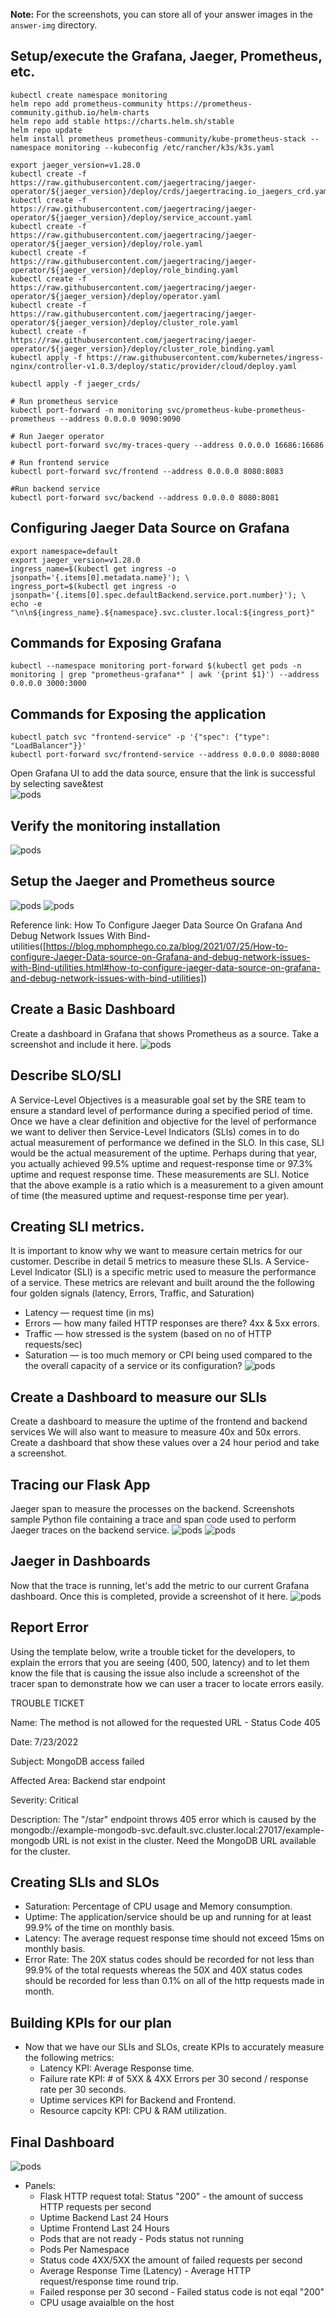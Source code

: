 **Note:** For the screenshots, you can store all of your answer images in the `answer-img` directory.

## Setup/execute the Grafana, Jaeger, Prometheus, etc. 
```
kubectl create namespace monitoring
helm repo add prometheus-community https://prometheus-community.github.io/helm-charts
helm repo add stable https://charts.helm.sh/stable
helm repo update
helm install prometheus prometheus-community/kube-prometheus-stack --namespace monitoring --kubeconfig /etc/rancher/k3s/k3s.yaml

export jaeger_version=v1.28.0
kubectl create -f https://raw.githubusercontent.com/jaegertracing/jaeger-operator/${jaeger_version}/deploy/crds/jaegertracing.io_jaegers_crd.yaml
kubectl create -f https://raw.githubusercontent.com/jaegertracing/jaeger-operator/${jaeger_version}/deploy/service_account.yaml
kubectl create -f https://raw.githubusercontent.com/jaegertracing/jaeger-operator/${jaeger_version}/deploy/role.yaml
kubectl create -f https://raw.githubusercontent.com/jaegertracing/jaeger-operator/${jaeger_version}/deploy/role_binding.yaml
kubectl create -f https://raw.githubusercontent.com/jaegertracing/jaeger-operator/${jaeger_version}/deploy/operator.yaml
kubectl create -f https://raw.githubusercontent.com/jaegertracing/jaeger-operator/${jaeger_version}/deploy/cluster_role.yaml
kubectl create -f https://raw.githubusercontent.com/jaegertracing/jaeger-operator/${jaeger_version}/deploy/cluster_role_binding.yaml
kubectl apply -f https://raw.githubusercontent.com/kubernetes/ingress-nginx/controller-v1.0.3/deploy/static/provider/cloud/deploy.yaml

kubectl apply -f jaeger_crds/

# Run prometheus service
kubectl port-forward -n monitoring svc/prometheus-kube-prometheus-prometheus --address 0.0.0.0 9090:9090

# Run Jaeger operator
kubectl port-forward svc/my-traces-query --address 0.0.0.0 16686:16686
 
# Run frontend service
kubectl port-forward svc/frontend --address 0.0.0.0 8080:8083

#Run backend service
kubectl port-forward svc/backend --address 0.0.0.0 8080:8081
```

## Configuring Jaeger Data Source on Grafana
```
export namespace=default
export jaeger_version=v1.28.0
ingress_name=$(kubectl get ingress -o jsonpath='{.items[0].metadata.name}'); \
ingress_port=$(kubectl get ingress -o jsonpath='{.items[0].spec.defaultBackend.service.port.number}'); \
echo -e "\n\n${ingress_name}.${namespace}.svc.cluster.local:${ingress_port}"
```

## Commands for Exposing Grafana
```
kubectl --namespace monitoring port-forward $(kubectl get pods -n monitoring | grep "prometheus-grafana*" | awk '{print $1}') --address 0.0.0.0 3000:3000
```

## Commands for Exposing the application
```
kubectl patch svc "frontend-service" -p '{"spec": {"type": "LoadBalancer"}}'
kubectl port-forward svc/frontend-service --address 0.0.0.0 8080:8080
```

Open Grafana UI to add the data source, ensure that the link is successful by selecting save&test                 
![pods](https://github.com/cchla1021/udacity-project3/blob/main/answer-img/jaeger-datasource.PNG)

## Verify the monitoring installation
![pods](https://github.com/cchla1021/udacity-project3/blob/main/answer-img/verify-installation.PNG)

## Setup the Jaeger and Prometheus source
![pods](https://github.com/cchla1021/udacity-project3/blob/main/answer-img/Grafana-HomePage.PNG)
![pods](https://github.com/cchla1021/udacity-project3/blob/main/answer-img/Setup-the-Jaeger-and-Prometheus-source.PNG)

Reference link: How To Configure Jaeger Data Source On Grafana And Debug Network Issues With Bind-utilities([https://blog.mphomphego.co.za/blog/2021/07/25/How-to-configure-Jaeger-Data-source-on-Grafana-and-debug-network-issues-with-Bind-utilities.html#how-to-configure-jaeger-data-source-on-grafana-and-debug-network-issues-with-bind-utilities])

## Create a Basic Dashboard
Create a dashboard in Grafana that shows Prometheus as a source. Take a screenshot and include it here.
![pods](https://github.com/cchla1021/udacity-project3/blob/main/answer-img/Grafana-Prometheus-Basic-Dashboard.PNG)

## Describe SLO/SLI
A Service-Level Objectives is a measurable goal set by the SRE team to ensure a standard level of performance during a specified period of time. Once we have a clear definition and objective for the level of performance we want to deliver then Service-Level Indicators (SLIs) comes in to do actual measurement of performance we defined in the SLO. In this case, SLI would be the actual measurement of the uptime. Perhaps during that year, you actually achieved 99.5% uptime and request-response time or 97.3% uptime and request response time. These measurements are SLI. Notice that the above example is a ratio which is a measurement to a given amount of time (the measured uptime and request-response time per year).

## Creating SLI metrics.
It is important to know why we want to measure certain metrics for our customer. Describe in detail 5 metrics to measure these SLIs. 
A Service-Level Indicator (SLI) is a specific metric used to measure the performance of a service. These metrics are relevant and built around the the following four golden signals (latency, Errors, Traffic, and Saturation)
* Latency — request time (in ms)
* Errors — how many failed HTTP responses are there? 4xx & 5xx errors.
* Traffic — how stressed is the system (based on no of HTTP requests/sec)
* Saturation — is too much memory or CPI being used compared to the the overall capacity of a service or its configuration?
![pods](https://github.com/cchla1021/udacity-project3/blob/main/answer-img/Final-Dashboard.PNG)

## Create a Dashboard to measure our SLIs
Create a dashboard to measure the uptime of the frontend and backend services We will also want to measure to measure 40x and 50x errors. Create a dashboard that show these values over a 24 hour period and take a screenshot.

## Tracing our Flask App
Jaeger span to measure the processes on the backend. Screenshots sample Python file containing a trace and span code used to perform Jaeger traces on the backend service.
![pods](https://github.com/cchla1021/udacity-project3/blob/main/answer-img/jaeger_flask_tracing.png)
![pods](https://github.com/cchla1021/udacity-project3/blob/main/answer-img/jaeger_flask_tracing_span.PNG)

## Jaeger in Dashboards
Now that the trace is running, let's add the metric to our current Grafana dashboard. Once this is completed, provide a screenshot of it here.
![pods](https://github.com/cchla1021/udacity-project3/blob/main/answer-img/Grafana-Jaeger.png)

## Report Error
Using the template below, write a trouble ticket for the developers, to explain the errors that you are seeing (400, 500, latency) and to let them know the file that is causing the issue also include a screenshot of the tracer span to demonstrate how we can user a tracer to locate errors easily.

TROUBLE TICKET

Name: The method is not allowed for the requested URL - Status Code 405

Date: 7/23/2022

Subject: MongoDB access failed

Affected Area: Backend star endpoint

Severity: Critical

Description: The "/star" endpoint throws 405 error which is caused by the mongodb://example-mongodb-svc.default.svc.cluster.local:27017/example-mongodb URL is not exist in the cluster. Need the MongoDB URL available for the cluster.


## Creating SLIs and SLOs
- Saturation: Percentage of CPU usage and Memory consumption.
- Uptime: The application/service should be up and running for at least 99.9% of the time on monthly basis.
- Latency: The average request response time should not exceed 15ms on monthly basis.
- Error Rate: The 20X status codes should be recorded for not less than 99.9% of the total requests whereas the 50X and 40X status codes should be recorded for less than 0.1% on all of the http requests made in month.

## Building KPIs for our plan
* Now that we have our SLIs and SLOs, create KPIs to accurately measure the following metrics:  
   - Latency KPI: Average Response time.  
   - Failure rate KPI: # of 5XX & 4XX Errors per 30 second / response rate per 30 seconds.    
   - Uptime services KPI for Backend and Frontend.  
   - Resource capcity KPI: CPU & RAM utilization.
   
## Final Dashboard
![pods](https://github.com/cchla1021/udacity-project3/blob/main/answer-img/FinalDashboard.PNG)
* Panels:
   - Flask HTTP request total: Status "200" - the amount of success HTTP requests per second
   - Uptime Backend Last 24 Hours
   - Uptime Frontend Last 24 Hours
   - Pods that are not ready - Pods status not running 
   - Pods Per Namespace
   - Status code 4XX/5XX the amount of failed requests per second
   - Average Response Time (Latency) - Average HTTP request/response time round trip.
   - Failed response per 30 second - Failed status code is not eqal "200"
   - CPU usage avaialble on the host
